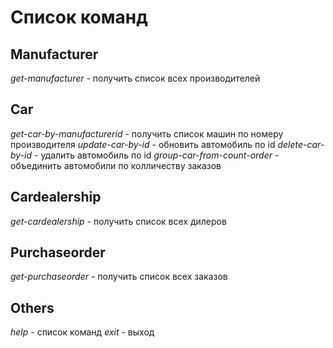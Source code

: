 # Список команд

## Manufacturer
_get-manufacturer_ - получить список всех производителей

## Car
_get-car-by-manufacturerid_ - получить список машин по номеру производителя
_update-car-by-id_ - обновить автомобиль по id
_delete-car-by-id_ - удалить автомобиль по id
_group-car-from-count-order_ - объединить автомобили по колличеству заказов

## Сardealership
_get-cardealership_ - получить список всех дилеров

## Purchaseorder
_get-purchaseorder_ - получить список всех заказов

## Others
_help_ - список команд
_exit_ - выход
